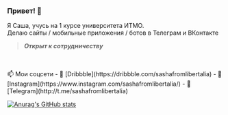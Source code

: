 ### Привет! 👋

Я Саша, учусь на 1 курсе университета ИТМО.
<br>
Делаю сайты / мобильные приложения / ботов в Телеграм и ВКонтакте
<br>
> _**Открыт к сотрудничеству**_
<br>
<br>
📫 Мои соцсети
  - 🏀 [Dribbble](https://dribbble.com/sashafromlibertalia)
  - 📸 [Instagram](https://www.instagram.com/sashafromlibertalia/)
  - 💬 [Telegram](http://t.me/sashafromlibertalia)

[![Anurag's GitHub stats](https://github-readme-stats.vercel.app/api?username=sashafromlibertalia)](https://github.com/sashafromlibertalia/github-readme-stats)
